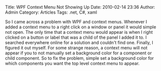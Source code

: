 Title: WPF Context Menu Not Showing Up
Date: 2010-02-14 23:36
Author: Admin
Category: Articles
Tags: .net, C#, xaml

So I came across a problem with WPF and context menus. Whenever I added
a context menu to a right click on a window or panel it would simple not
open. The only time that a context menu would appear is when I right
clicked on a button or label that was a child of the panel I added it
to. I searched everywhere online for a solution and couldn't find one.
Finally, I figured it out myself. For some strange reason, a context
menu will not appear if you to not manually set a background color for a
component or child component. So to fix the problem, simple set a
background color for which components you want the top level context
menu to appear.

